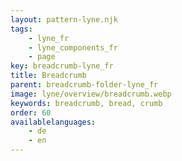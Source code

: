 ```yaml
---
layout: pattern-lyne.njk
tags: 
    - lyne_fr
    - lyne_components_fr
    - page
key: breadcrumb-lyne_fr
title: Breadcrumb
parent: breadcrumb-folder-lyne_fr
image: lyne/overview/breadcrumb.webp
keywords: breadcrumb, bread, crumb
order: 60
availablelanguages: 
    - de
    - en
---
```

